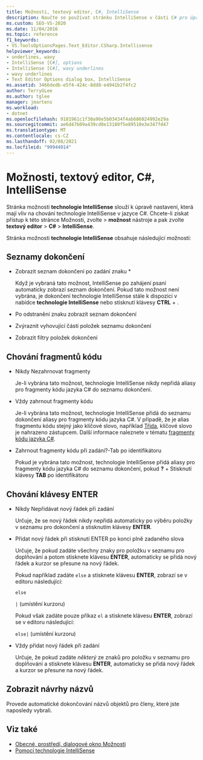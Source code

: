 ```yaml
---
title: Možnosti, textový editor, C#, IntelliSense
description: Naučte se používat stránku IntelliSense v části C# pro úpravu nastavení, která ovlivňují chování technologie IntelliSense v jazyce C#.
ms.custom: SEO-VS-2020
ms.date: 11/04/2016
ms.topic: reference
f1_keywords:
- VS.ToolsOptionsPages.Text_Editor.CSharp.Intellisense
helpviewer_keywords:
- underlines, wavy
- IntelliSense [C#], options
- IntelliSense [C#], wavy underlines
- wavy underlines
- Text Editor Options dialog box, IntelliSense
ms.assetid: 3466dedb-e5f4-424c-8dd8-e4941b2f4fc2
author: TerryGLee
ms.author: tglee
manager: jmartens
ms.workload:
- dotnet
ms.openlocfilehash: 9181961c1f30a96e5b03434f4ab686024992e29a
ms.sourcegitcommit: ae6d47b09a439cd0e13180f5e89510e3e347fd47
ms.translationtype: MT
ms.contentlocale: cs-CZ
ms.lasthandoff: 02/08/2021
ms.locfileid: "99944014"
---
```

# <a name="options-text-editor-c-intellisense"></a>Možnosti, textový editor, C#, IntelliSense

Stránka možnosti **technologie IntelliSense** slouží k úpravě nastavení, která mají vliv na chování technologie IntelliSense v jazyce C#. Chcete-li získat přístup k této stránce Možnosti, zvolte  >  **možnost** nástroje a pak zvolte **textový editor**  >  **C#**  >  **IntelliSense**.

Stránka možnosti **technologie IntelliSense** obsahuje následující možnosti:

## <a name="completion-lists"></a>Seznamy dokončení

- Zobrazit seznam dokončení po zadání znaku *

   Když je vybraná tato možnost, IntelliSense po zahájení psaní automaticky zobrazí seznam dokončení. Pokud tato možnost není vybrána, je dokončení technologie IntelliSense stále k dispozici v nabídce **technologie IntelliSense** nebo stisknutí klávesy **CTRL** + .

- Po odstranění znaku zobrazit seznam dokončení

- Zvýraznit vyhovující části položek seznamu dokončení

- Zobrazit filtry položek dokončení

## <a name="snippets-behavior"></a>Chování fragmentů kódu

- Nikdy Nezahrnovat fragmenty

   Je-li vybrána tato možnost, technologie IntelliSense nikdy nepřidá aliasy pro fragmenty kódu jazyka C# do seznamu dokončení.

- Vždy zahrnout fragmenty kódu

   Je-li vybrána tato možnost, technologie IntelliSense přidá do seznamu dokončení aliasy pro fragmenty kódu jazyka C#. V případě, že je alias fragmentu kódu stejný jako klíčové slovo, například [Třída](/dotnet/csharp/language-reference/keywords/class), klíčové slovo je nahrazeno zástupcem. Další informace naleznete v tématu [fragmenty kódu jazyka C#](../../ide/visual-csharp-code-snippets.md).

- Zahrnout fragmenty kódu při zadání?-Tab po identifikátoru

   Pokud je vybrána tato možnost, technologie IntelliSense přidá aliasy pro fragmenty kódu jazyka C# do seznamu dokončení, pokud **?** + Stisknutí klávesy **TAB** po identifikátoru

## <a name="enter-key-behavior"></a>Chování klávesy ENTER

- Nikdy Nepřidávat nový řádek při zadání

   Určuje, že se nový řádek nikdy nepřidá automaticky po výběru položky v seznamu pro dokončení a stisknutím klávesy **ENTER**.

- Přidat nový řádek při stisknutí ENTER po konci plně zadaného slova

   Určuje, že pokud zadáte všechny znaky pro položku v seznamu pro doplňování a potom stisknete klávesu **ENTER**, automaticky se přidá nový řádek a kurzor se přesune na nový řádek.

   Pokud například zadáte `else` a stisknete klávesu **ENTER**, zobrazí se v editoru následující:

   `else`

   `|` (umístění kurzoru)

   Pokud však zadáte pouze příkaz `el` a stisknete klávesu **ENTER**, zobrazí se v editoru následující:

   `else|` (umístění kurzoru)

- Vždy přidat nový řádek při zadání

   Určuje, že pokud zadáte *některý* ze znaků pro položku v seznamu pro doplňování a stisknete klávesu **ENTER**, automaticky se přidá nový řádek a kurzor se přesune na nový řádek.

## <a name="show-name-suggestions"></a>Zobrazit návrhy názvů

Provede automatické dokončování názvů objektů pro členy, které jste naposledy vybrali.

## <a name="see-also"></a>Viz také

- [Obecné, prostředí, dialogové okno Možnosti](../../ide/reference/general-environment-options-dialog-box.md)
- [Pomocí technologie IntelliSense](../../ide/using-intellisense.md)
